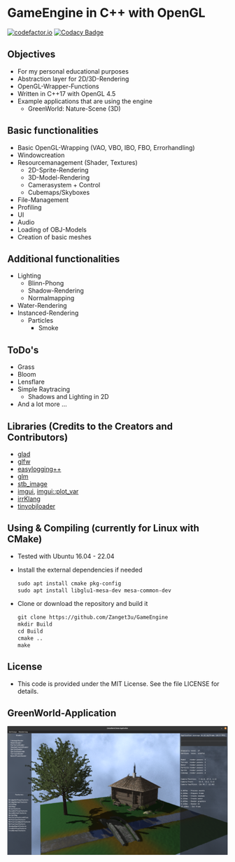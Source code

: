 # GameEngine in C++ with OpenGL

[![codefactor.io](https://www.codefactor.io/repository/github/zanget3u/gameengine/badge)](https://www.codefactor.io/repository/github/zanget3u/gameengine)
[![Codacy Badge](https://app.codacy.com/project/badge/Grade/206a757e7dc642ea9d00d42aad85da56)](https://www.codacy.com/gh/Zanget3u/GameEngine/dashboard?utm_source=github.com&amp;utm_medium=referral&amp;utm_content=Zanget3u/GameEngine&amp;utm_campaign=Badge_Grade)

## Objectives

- For my personal educational purposes
- Abstraction layer for 2D/3D-Rendering
- OpenGL-Wrapper-Functions
- Written in C++17 with OpenGL 4.5
- Example applications that are using the engine
  - GreenWorld: Nature-Scene (3D)

## Basic functionalities

- Basic OpenGL-Wrapping (VAO, VBO, IBO, FBO, Errorhandling)
- Windowcreation
- Resourcemanagement (Shader, Textures)
  - 2D-Sprite-Rendering
  - 3D-Model-Rendering
  - Camerasystem + Control
  - Cubemaps/Skyboxes
- File-Management
- Profiling
- UI
- Audio
- Loading of OBJ-Models
- Creation of basic meshes

## Additional functionalities

- Lighting
  - Blinn-Phong
  - Shadow-Rendering
  - Normalmapping
- Water-Rendering
- Instanced-Rendering
  - Particles
    - Smoke

## ToDo's

- Grass
- Bloom
- Lensflare
- Simple Raytracing
  - Shadows and Lighting in 2D
- And a lot more ...

## Libraries (Credits to the Creators and Contributors)

- [glad](https://github.com/Dav1dde/glad)
- [glfw](https://github.com/glfw/glfw)
- [easylogging++](https://github.com/amrayn/easyloggingpp)
- [glm](https://github.com/g-truc/glm)
- [stb_image](https://github.com/nothings/stb/blob/master/stb_image.h)
- [imgui](https://github.com/ocornut/imgui), [imgui::plot_var](https://github.com/ocornut/imgui/wiki/plot_var_example)
- [irrKlang](https://www.ambiera.com/irrklang/)
- [tinyobjloader](https://github.com/tinyobjloader/tinyobjloader)

## Using & Compiling (currently for Linux with CMake)

- Tested with Ubuntu 16.04 - 22.04
- Install the external dependencies if needed

      sudo apt install cmake pkg-config
      sudo apt install libglu1-mesa-dev mesa-common-dev
- Clone or download the repository and build it

      git clone https://github.com/Zanget3u/GameEngine
      mkdir Build
      cd Build
      cmake ..
      make

## License

- This code is provided under the MIT License. See the file LICENSE for details.

## GreenWorld-Application

![GreenWorld](Res/Screenshots/GreenWorld/Screenshot_GW_022.png)
